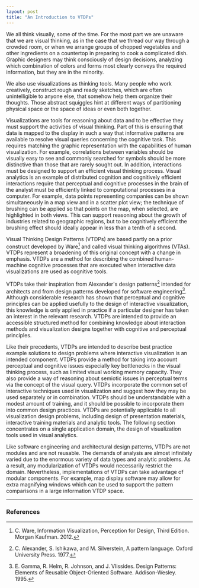 ```yaml
---
layout: post
title: "An Introduction to VTDPs"
---
```


We all think visually, some of the time. For the most part we are unaware that
we are visual thinking, as in the case that we thread our way through a crowded
room, or when we arrange groups of chopped vegetables and other ingredients on a
countertop in preparing to cook a complicated dish.  Graphic designers may think
consciously of design decisions, analyzing which combination of colors and forms
most clearly conveys the required information, but they are in the minority.

We also use visualizations as thinking tools. Many people who work creatively,
construct rough and ready sketches, which are often unintelligible to anyone
else, that somehow help them organize their thoughts. Those abstract squiggles
hint at different ways of partitioning physical space or the space of ideas or
even both together.

Visualizations are tools for reasoning about data and to be effective they must
support the activities of visual thinking.  Part of this is ensuring that data
is mapped to the display in such a way that informative patterns are available
to resolve visual queries concerning the cognitive task. This requires matching
the graphic representation with the capabilities of human visualization.  For
example, correlations between variables should be visually easy to see and
commonly searched for symbols should be more distinctive than those that are
rarely sought out.  In addition, interactions must be designed to support an
efficient visual thinking process. Visual analytics is an example of distributed
cognition and cognitively efficient interactions require that perceptual and
cognitive processes in the brain of the analyst must be efficiently linked to
computational processes in a computer. For example, data points representing
companies can be shown simultaneously in a map view and in a scatter plot view;
the technique of brushing can be applied so that points on the map, when
selected, are highlighted in both views. This can support reasoning about the
growth of industries related to geographic regions, but to be cognitively
efficient the brushing effect should ideally appear in less than a tenth of a
second.

Visual Thinking Design Patterns (VTDPs) are based partly on a prior construct
developed by Ware[^1] and called visual thinking algorithms (VTAs).  VTDPs
represent a broadening of this original concept with a change in emphasis. VTDPs
are a method for describing the combined human-machine cognitive processes that
are executed when interactive data visualizations are used as cognitive tools.

VTDPs take their inspiration from Alexander's design patterns[^2] intended for
architects and from design patterns developed for software engineering[^3].
Although considerable research has shown that perceptual and cognitive
principles can be applied usefully to the design of interactive visualization,
this knowledge is only applied in practice if a particular designer has taken an
interest in the relevant research.  VTDPs are intended to provide an accessible
structured method for combining knowledge about interaction methods and
visualization designs together with cognitive and perceptual principles.

Like their precedents, VTDPs are intended to describe best practice example
solutions to design problems where interactive visualization is an intended
component. VTDPs provide a method for taking into account perceptual and
cognitive issues especially key bottlenecks in the visual thinking process, such
as limited visual working memory capacity.  They also provide a way of reasoning
about semiotic issues in perceptual terms via the concept of the visual query.
VTDPs incorporate the common set of interactive techniques used in visualization
and suggest how they may be used separately or in combination. VTDPs should be
understandable with a modest amount of training, and it should be possible to
incorporate them into common design practices. VTDPs are potentially applicable
to all visualization design problems, including design of presentation
materials, interactive training materials and analytic tools.  The following
section concentrates on a single application domain, the design of visualization
tools used in visual analytics.

Like software engineering and architectural design patterns, VTDPs are not
modules and are not reusable.  The demands of analysis are almost infinitely
varied due to the enormous variety of data types and analytic problems.  As a
result, any modularization of VTDPs would necessarily restrict the domain.
Nevertheless, implementations of VTDPs can take advantage of modular components.
For example, map display software may allow for extra magnifying windows which
can be used to support the pattern comparisons in a large information VTDP
space.

------

### References

[^1]: C. Ware, Information Visualization, Perception for Design, Third Edition.  Morgan Kaufman. 2012.
[^2]: C. Alexander, S. Ishikawa, and M. Silverstein, A pattern language. Oxford University Press. 1977.
[^3]: E. Gamma, R. Helm, R. Johnson, and J. Vlissides. Design Patterns: Elements of Reusable Object-Oriented Software. Addison-Wesley. 1995.
